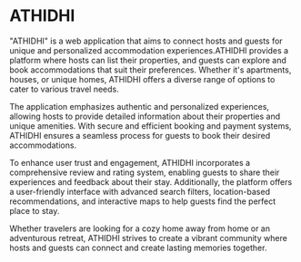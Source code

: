 # ATHIDHI
"ATHIDHI" is a web application that aims to connect hosts and guests for unique and personalized accommodation experiences.ATHIDHI provides a platform where hosts can list their properties, and guests can explore and book accommodations that suit their preferences. Whether it's apartments, houses, or unique homes, ATHIDHI offers a diverse range of options to cater to various travel needs.





The application emphasizes authentic and personalized experiences, allowing hosts to provide detailed information about their properties and unique amenities. With secure and efficient booking and payment systems, ATHIDHI ensures a seamless process for guests to book their desired accommodations.

To enhance user trust and engagement, ATHIDHI incorporates a comprehensive review and rating system, enabling guests to share their experiences and feedback about their stay. Additionally, the platform offers a user-friendly interface with advanced search filters, location-based recommendations, and interactive maps to help guests find the perfect place to stay.


Whether travelers are looking for a cozy home away from home or an adventurous retreat, ATHIDHI strives to create a vibrant community where hosts and guests can connect and create lasting memories together.



